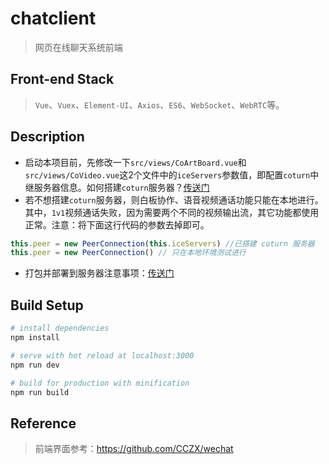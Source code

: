 # chatclient

> 网页在线聊天系统前端

## Front-end Stack
> `Vue`、`Vuex`、`Element-UI`、`Axios`、`ES6`、`WebSocket`、`WebRTC`等。

## Description

- 启动本项目前，先修改一下`src/views/CoArtBoard.vue`和`src/views/CoVideo.vue`这2个文件中的`iceServers`参数值，即配置`coturn`中继服务器信息。如何搭建`coturn`服务器？[传送门](https://www.jianshu.com/p/7e9d0af05396)
- 若不想搭建`coturn`服务器，则白板协作、语音视频通话功能只能在本地进行。其中，`1v1`视频通话失败，因为需要两个不同的视频输出流，其它功能都使用正常。注意：将下面这行代码的参数去掉即可。

```js
this.peer = new PeerConnection(this.iceServers) //已搭建 coturn 服务器
this.peer = new PeerConnection() // 只在本地环境测试进行
```

- 打包并部署到服务器注意事项：[传送门](https://www.jianshu.com/p/83b76e62976b)

## Build Setup

``` bash
# install dependencies
npm install

# serve with hot reload at localhost:3000
npm run dev

# build for production with minification
npm run build
```

## Reference

> 前端界面参考：https://github.com/CCZX/wechat
